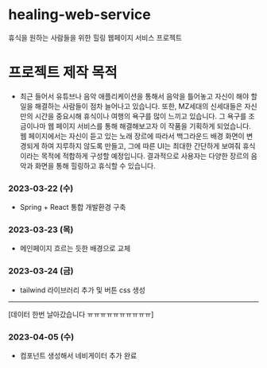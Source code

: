 # healing-web-service
휴식을 원하는 사람들을 위한 힐링 웹페이지 서비스 프로젝트

# 프로젝트 제작 목적
- 최근 들어서 유튜브나 음악 애플리케이션을 통해서 음악을 틀어놓고 자신이 해야 할 일을 해결하는 사람들이 점차 늘어나고 있습니다.
또한, MZ세대의 신세대들은 자신만의 시간을 중요시해 휴식이나 여행의 욕구를 많이 느끼고 있습니다.
그 욕구를 조금이나마 웹 페이지 서비스를 통해 해결해보고자 이 작품을 기획하게 되었습니다.
웹 페이지에서는 자신이 듣고 있는 노래 장르에 따라서 백그라운드 배경 화면이 변경되게 하여 지루하지 않도록 만들고, 그에 따른 UI는 최대한 간단하게 보여줘 휴식이라는 목적에 적합하게 구성할 예정입니다.
결과적으로 사용자는 다양한 장르의 음악과 화면을 통해 힐링하고 휴식할 수 있습니다. 

### 2023-03-22 (수)
- Spring + React 통합 개발환경 구축

### 2023-03-23 (목)
- 메인페이지 흐르는 듯한 배경으로 교체

### 2023-03-24 (금)
- tailwind 라이브러리 추가 및 버튼 css 생성

----
[데이터 한번 날아갔습니다 ㅠㅠㅠㅠㅠㅠㅠㅠㅠㅠ]

### 2023-04-05 (수)
- 컴포넌트 생성해서 네비게이터 추가 완료
